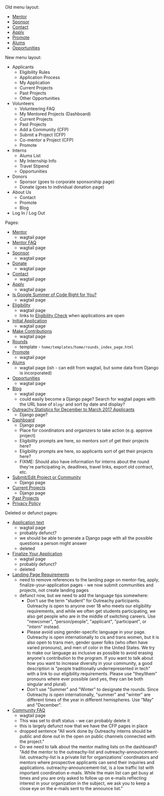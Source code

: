 Old menu layout:
 - [Mentor](https://www.outreachy.org/mentor/)
 - [Sponsor](https://www.outreachy.org/sponsor/)
 - [Contact](https://www.outreachy.org/contact/)
 - [Apply](https://www.outreachy.org/apply/)
 - [Promote](https://www.outreachy.org/promote/)
 - [Alums](https://www.outreachy.org/alums/)
 - [Opportunities](https://www.outreachy.org/opportunities/)

New menu layout:
- Applicants
  - Eligibility Rules
  - Application Process
  - My Application
  - Current Projects
  - Past Projects
  - Other Opportunities
- Volunteers
  - Volunteering FAQ
  - My Mentored Projects (Dashboard)
  - Current Projects
  - Past Projects
  - Add a Community (CFP)
  - Submit a Project (CFP)
  - Co-mentor a Project (CFP)
  - Promote
- Interns
  - Alums List
  - My Internship Info
  - Travel Stipend
  - Opportunities
- Donors
  - Sponsor (goes to corporate sponsorship page)
  - Donate (goes to individual donation page)
- About Us
  - Contact
  - Promote
  - Blog
- Log In / Log Out

Pages:
 - [Mentor](https://www.outreachy.org/mentor/)
   - wagtail page
 - [Mentor FAQ](https://www.outreachy.org/mentor/mentor-faq/)
   - wagtail page
 - [Sponsor](https://www.outreachy.org/sponsor/)
   - wagtail page
 - [Donate](https://www.outreachy.org/sponsor/donate/)
   - wagtail page
 - [Contact](https://www.outreachy.org/contact/)
   - wagtail page
 - [Apply](https://www.outreachy.org/apply/)
   - wagtail page
 - [Is Google Summer of Code Right for You?](https://www.outreachy.org/apply/gsoc/)
   - wagtail page
 - [Eligibility](https://www.outreachy.org/apply/eligibility/)
   - wagtail page
   - links to [Eligibility Check](https://www.outreachy.org/eligibility/) when applications are open
 - [Initial Application](https://www.outreachy.org/apply/initial-application/)
   - wagtail page
 - [Make Contributions](https://www.outreachy.org/apply/make-contributions/)
   - wagtail page
 - [Rounds](https://www.outreachy.org/apply/rounds/)
   - template - `home/templates/home/rounds_index_page.html`
 - [Promote](https://www.outreachy.org/promote/)
   - wagtail page
 - [Alums](https://www.outreachy.org/alums/)
   - wagtail page (ish - can edit from wagtail, but some data from Django is incorporated)
 - [Opportunities](https://www.outreachy.org/opportunities/)
   - wagtail page
 - [Blog](https://www.outreachy.org/blog/)
   - wagtail page
   - could easily become a Django page? Search for wagtail pages with the URL base of `blog/` and sort by date and display?
 - [Outreachy Statistics for December to March 2017 Applicants](https://www.outreachy.org/blog/outreachy-statistics-december-march-2017-applicants/)
   - Django page?
 - [Dashboard](https://www.outreachy.org/dashboard)
   - Django page
   - Place for coordinators and organizers to take action (e.g. approve project)
   - Eligibility prompts are here, so mentors sort of get their projects here?
   - Eligibility prompts are here, so applicants sort of get their projects here?
   - FIXME: Should also have information for interns about the round they're participating in, deadlines, travel links, export old contract, etc.
 - [Submit/Edit Project or Community](https://www.outreachy.org/community/cfp/)
    - Django page
 - [Current Projects](https://www.outreachy.org/apply/project-selection)
   - Django page
 - [Past Projects](https://www.outreachy.org/apply/rounds/)
 - [Privacy Policy](https://www.outreachy.org/privacy-policy/)


Deleted or defunct pages:
 - [Application text](https://www.outreachy.org/apply/application-text/)
   - wagtail page
   - probably defunct?
   - we should be able to generate a Django page with all the possible questions a person might answer
   - deleted
 - [Finalize Your Application](https://www.outreachy.org/apply/finalize-your-application/)
   - wagtail page
   - probably defunct?
   - deleted
 - [Landing Page Requirements](https://www.outreachy.org/mentor/landing-page-requirements/)
   - need to remove references to the landing page on mentor-faq, apply, finalize-your-application pages - we now submit communities and projects, not create landing pages
   - defunct now, but we need to add the language tips somewhere:
     - Don't use the term "student" for Outreachy participants. Outreachy is open to anyone over 18 who meets our eligibility requirements, and while we often get students participating, we also get people who are in the middle of switching careers. Use "newcomer", "person/people", "applicant", "participant", or "intern" instead.
     - Please avoid using gender-specific language in your page. Outreachy is open internationally to cis and trans women, but it is also open to trans men, gender queer folks (who often have varied pronouns), and men of color in the United States. We try to make our language as inclusive as possible to avoid erasing anyone's contribution to the program. If you want to talk about how you want to increase diversity in your community, a good description is "people traditionally underrepresented in tech" with a link to our eligibility requirements. Please use "they/them" pronouns where ever possible (and yes, they can be both singular and plural).
     - Don't use "Summer" and "Winter" to designate the rounds. Since Outreachy is open internationally, "summer" and "winter" are different times of the year in different hemispheres. Use "May" and "December".
 - [Community FAQ](https://www.outreachy.org/mentor/community-faq/)
   - wagtail page
   - This was set to draft status - we can probably delete it
   - this is largely defunct now that we have the CFP pages in place
   - dropped sentence "All work done by Outreachy interns should be public and done out in the open on public channels connected with the project."
   - Do we need to talk about the mentor mailing lists on the dashboard? "Add the mentor to the outreachy-list and outreachy-announcement-list. outreachy-list is a private list for organizations' coordinators and mentors where prospective applicants can send their inquiries and applications. outreachy-announcement-list, is a low traffic list with important coordination e-mails. While the main list can get busy at times and you are only asked to follow up on e-mails reflecting interest in your organization in the subject, we ask you to keep a close eye on the e-mails sent to the announce list."
